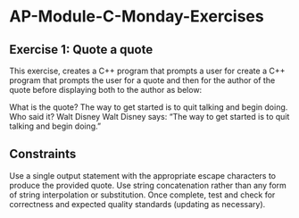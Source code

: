 # AP-Module-C-Monday-Exercises

## Exercise 1: Quote a quote

This exercise, creates a C++ program that prompts a user for create a C++ program that prompts the user for a quote and then for the author of the quote before displaying both to the author as below:

What is the quote? The way to get started is to quit talking and begin doing.
Who said it? Walt Disney
Walt Disney says: “The way to get started is to quit talking and begin doing.”

## Constraints
Use a single output statement with the appropriate escape characters to produce the provided quote. Use
string concatenation rather than any form of string interpolation or substitution. Once complete, test and
check for correctness and expected quality standards (updating as necessary).
